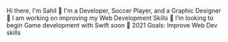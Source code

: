 Hi there, I'm Sahil 👋
I'm a Developer, Soccer Player, and a Graphic Designer
🔭 I am working on improving my Web Development Skills
👯 I’m looking to begin Game development with Swift soon
🥅 2021 Goals: Improve Web Dev skills







<!--
**25sreddy/25sreddy** is a ✨ _special_ ✨ repository because its `README.md` (this file) appears on your GitHub profile.

Here are some ideas to get you started:

- 🔭 I’m currently working on ...
- 🌱 I’m currently learning ...
- 👯 I’m looking to collaborate on ...
- 🤔 I’m looking for help with ...
- 💬 Ask me about ...
- 📫 How to reach me: ...
- 😄 Pronouns: ...
- ⚡ Fun fact: ...
-->
